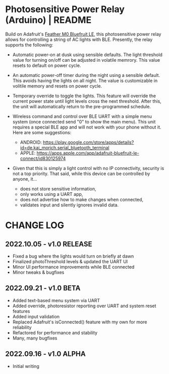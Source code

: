 
# Photosensitive Power Relay (Arduino) | README

Build on Adafruit's [Feather M0 Bluefruit LE](https://www.adafruit.com/product/2995), this photosensitive power relay allows for controlling a string of AC lights with BLE. Presently, the relay supports the following:

- Automatic power-on at dusk using sensible defaults. The light threshold value for turning
on/off can be adjusted in volatile memrory. This value resets to default on power cycle.

- An automatic power-off timer during the night using a sensible default. This avoids having
the lights on all night. The value is customizable in volitile memory and resets on power cycle.

- Temporary override to toggle the lights. This feature will override the current
power state until light levels cross the next threshold. After this, the unit will
automatically return to the pre-programmed schedule.

- Wireless command and control over BLE UART with a simple menu system (once connected
send "0" to show the main menu). This unit requires a special BLE app and will not
work with your phone without it. Here are some suggestions:
  - ANDROID: <https://play.google.com/store/apps/details?id=de.kai_morich.serial_bluetooth_terminal>
  - APPLE:   <https://apps.apple.com/app/adafruit-bluefruit-le-connect/id830125974>

- Given that this is simply a light control with no IP connectivity, security is not a top
  priority. That said, while this device can be controlled by anyone, it...
  - does not store sensitive information,
  - only works using a UART app,
  - does not advertise how to make changes when connected,
  - validates input and silently ignores invalid data.

# CHANGE LOG

## 2022.10.05 - v1.0 RELEASE

- Fixed a bug where the lights would turn on briefly at dawn
- Finalized photoThreshold levels & updated the UART UI
- Minor UI performance improvements while BLE connected
- Minor tweaks & bugfixes

## 2022.09.21 - v1.0 BETA

- Added text-based menu system via UART
- Added override, photoresistor reporting over UART and system reset features
- Added input validation
- Replaced Adafruit's isConnected() feature with my own for more reliability
- Refactored for performance and stability
- Many, many bugfixes

## 2022.09.16 - v1.0 ALPHA

- Initial writing

